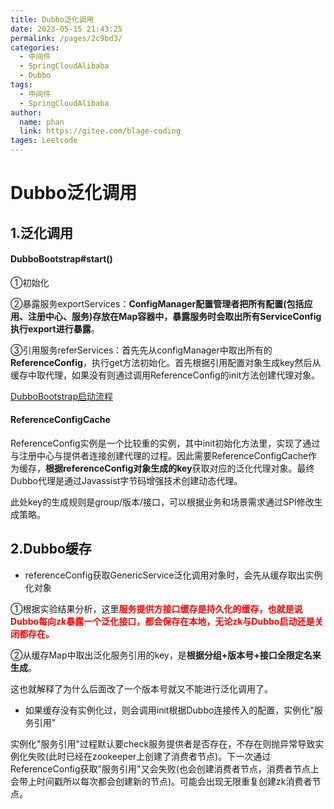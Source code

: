 ```yaml
---
title: Dubbo泛化调用
date: 2023-05-15 21:43:25
permalink: /pages/2c9bd3/
categories: 
  - 中间件
  - SpringCloudAlibaba
  - Dubbo
tags: 
  - 中间件
  - SpringCloudAlibaba
author: 
  name: phan
  link: https://gitee.com/blage-coding
tages: Leetcode
---
```

# Dubbo泛化调用

## 1.泛化调用

#### DubboBootstrap#start()

①初始化

②暴露服务exportServices：**ConfigManager配置管理者把所有配置(包括应用、注册中心、服务)存放在Map容器中，暴露服务时会取出所有ServiceConfig执行export进行暴露**。

③引用服务referServices：首先先从configManager中取出所有的**ReferenceConfig**，执行get方法初始化。首先根据引用配置对象生成key然后从缓存中取代理，如果没有则通过调用ReferenceConfig的init方法创建代理对象。

[DubboBootstrap启动流程](https://juejin.cn/post/7040443915983388703#heading-12)

#### ReferenceConfigCache

ReferenceConfig实例是一个比较重的实例，其中init初始化方法里，实现了通过与注册中心与提供者连接创建代理的过程。因此需要ReferenceConfigCache作为缓存，**根据referenceConfig对象生成的key**获取对应的泛化代理对象。最终Dubbo代理是通过Javassist字节码增强技术创建动态代理。

此处key的生成规则是group/版本/接口，可以根据业务和场景需求通过SPI修改生成策略。

## 2.Dubbo缓存

- referenceConfig获取GenericService泛化调用对象时，会先从缓存取出实例化对象

①根据实验结果分析，这里<font color="red">**服务提供方接口缓存是持久化的缓存，也就是说Dubbo每向zk暴露一个泛化接口，都会保存在本地，无论zk与Dubbo启动还是关闭都存在。**</font>

②从缓存Map中取出泛化服务引用的key，是**根据分组+版本号+接口全限定名来生成**。

这也就解释了为什么后面改了一个版本号就又不能进行泛化调用了。

- 如果缓存没有实例化过，则会调用init根据Dubbo连接传入的配置，实例化"服务引用"

实例化"服务引用"过程默认要check服务提供者是否存在，不存在则抛异常导致实例化失败(此时已经在zookeeper上创建了消费者节点)。下一次通过ReferenceConfig获取"服务引用"又会失败(也会创建消费者节点，消费者节点上会带上时间戳所以每次都会创建新的节点)。可能会出现无限重复创建zk消费者节点。
